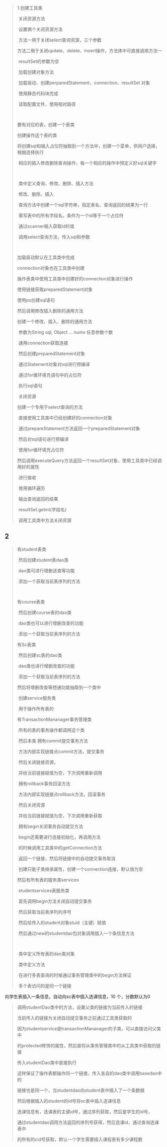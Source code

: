 > 1.创建工具类
>
> ​	关闭资源方法
>
> ​		设置俩个关闭资源方法
>
> ​				方法一用于关闭select查询资源，三个参数
>
> ​				方法二用于关闭update、delete、insert操作，方法体中可直接调用方法一
>
> ​					resultSet的参数为空
>
> ​	加载创建对象方法
>
> ​	加载驱动、创建perparedStatement、connection、resultSet 对象
>
> ​	使用静态代码块完成
>
> ​	读取配置文件，使用相对路径
>
> ​	
>
> 要有对应的表，创建一个表类
>
> 创建操作这个表的类
>
> ​		将创建sql和输入占位符抽取到一个方法中，创建一个菜单，供用户选择，根据选择执行
>
> ​		相应的插入修改删除查询操作，每一个相应的操作中预定义好sql关键字
>
> ​		
>
> ​	类中定义查询、修改、删除、插入方法
>
> ​		修改、删除、插入
>
> ​			查询方法中创建一个sql字符串，指定表名、查询返回的结果为一行
>
> ​					需写表中的所有字段名，条件为一个id等于一个占位符
>
> ​					通过scanner输入获取id的值
>
> ​					调用select查询方法，传入sql和参数
>
> ​			
>
> 加载驱动默认在工具类中完成
>
> connection对象也在工具类中创建
>
> 操作表类中使用工具类中创建好的connection对象进行操作
>
> 使用链接获取preparedStatement对象
>
> 使用ps创建sql语句
>
> 然后调用修改插入删除的通用方法
>
> 创建一个修改、插入、删除的通用方法
>
> ​	参数为String sql, Object ... nums 任意参数个数
>
> ​	通用connection获取连接
>
> ​	然后创建preparedStatement对象
>
> ​	通过Statement对象对sql进行预编译
>
> ​	通过for循环填充语句中的占位符
>
> ​	执行sql语句
>
> ​	关闭资源
>
> 创建一个专用于select查询的方法
>
> ​	直接使用工具类中已经创建好的connection对象
>
> ​	通过prepareStatement方法返回一个preparedStatement对象
>
> ​	然后对sql语句进行预编译
>
> ​	使用for循环填充占位符
>
> ​	然后调用executeQuery方法返回一个resultSet对象，使用工具类中已经调用好的属性
>
> ​	进行接收
>
> ​	使用循环遍历
>
> ​	输出查询返回的结果
>
> ​	resultSet.getint(字段名)
>
> ​	调用工具类中方法关闭资源
>
> 
>
> 



## 2

> 有student表类
>
> ​	然后创建student表dao类
>
> ​		dao类可进行增删该查等功能
>
> ​		添加一个获取当前表序列的方法
>
> ​	
>
> 有course表类
>
> ​	然后创建course表的dao类
>
> ​		dao类也可以进行增删改查的功能
>
> ​		添加一个获取当前表序列的方法
>
> 
>
> 有Sc表类
>
> ​	然后创建sc表的dao类
>
> ​		dao类也进行增删改查的功能
>
> ​		添加一个获取当前表序列的方法
>
> 
>
> 然后将增删改查等想通功能抽取到一个类中
>
> ​		创建service服务类
>
> ​			用于操作所有表的
>
> 
>
> 有TransactionMananager事务管理类
>
> ​	所有的表的事务操作都调用这个类
>
> ​		然后本类  拥有commit提交事务方法
>
> ​							方法内部实现链接点commit方法，提交事务
>
> ​							然后关闭链接资源，
>
> ​							并给当前链接赋值为空，下次调用重新调用
>
> ​						拥有rollback事务回滚方法
>
> ​							方法内部实现链接点rollback方法，回滚事务
>
> ​							然后关闭资源
>
> ​							并给当前链接赋值为空，下次调用重新获取
>
> ​						拥有begin关闭事务自动提交方法
>
> ​							begin还需要进行连接初始化，再调用方法
>
> ​							的时候调用工具类中的getConnection方法
>
> ​							返回一个链接，然后将链接中的自动提交事务取消
>
> ​	创建只能子类继承属性，创建一个connection连接，默认值为空
>
> 
>
> 然后有所有表的服务类services	
>
> ​	studentservices表服务类
>
> ​		首先调用begin方法关闭自动提交事务
>
> ​		然后获取当前表序列的序号
>
> ​		然后给传入的student对象stuid（主键）赋值
>
> ​		然后通过new的studentdao包对象调用插入一个条信息方法
>
> ​		
>
> ​	类中定义所有表的dao类对象
>
> ​	类中定义方法
>
> ​	在进行多表查询的时候通过事务管理类中的begin方法保证
>
> ​	多个表访问的是同一个链接
>
> 



向学生表插入一条信息，自动向sc表中插入选课信息，10 个，分数默认为0



> 调用studentDao类中的方法，设置父类的链接为当前传入的链接
>
> 当前传入的链接为关闭自动提交事务之前通过工具类获取的
>
> 因为studentservice是transactionMananager的子类，可以直接访问父类中
>
> 的protected修饰的属性，然后直将从事务管理类中的从工具类中获取的链接
>
> 传入studentDao类中直接执行
>
> 这样保证了操作表都操作同一个链接，传入各自的dao类中调用basedao中的  
>
> 链接也是同一个，当studentdao向student表中插入了一个条数据
>
> 然后根据插入的student的id号将sc表中插入选课信息
>
> 选课信息有，选课表的主键id号，通过序列获取，然后是学生的id号，
>
> 通过studentdao调用方法返回的序列号获得，然后选课id，通过查询选课表中
>
> 的所有的cid号获取，默认一个学生需要插入课程表有多少课程数






